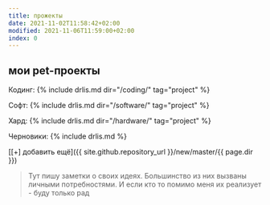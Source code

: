 ```yaml
---
title: прожекты
date: 2021-11-02T11:58:42+02:00
modified: 2021-11-06T11:59:00+02:00
index: 0
---
```


## мои pet-проекты

Кодинг: 
{% include drlis.md dir="/coding/" tag="project" %}

Софт: 
{% include drlis.md dir="/software/" tag="project" %}

Хард: 
{% include drlis.md dir="/hardware/" tag="project" %}

Черновики: 
{% include drlis.md %}

[[+] добавить ещё]({{ site.github.repository_url }}/new/master/{{ page.dir }})

> Тут пишу заметки о своих идеях. Большинство из них вызваны личными потребностями. И если кто то помимо меня их реализует - буду только рад



